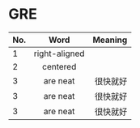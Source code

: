 # GRE

| No. | Word           | Meaning  |
| --- |:-------------:| -----:|
| 1 | right-aligned |  |
| 2 | centered      |    |
| 3 | are neat      |  很快就好 |
| 3 | are neat      |  很快就好 |
| 3 | are neat      |  很快就好 |

